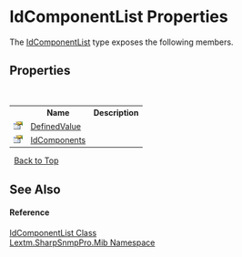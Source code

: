 # IdComponentList Properties
 

The <a href="T_Lextm_SharpSnmpPro_Mib_IdComponentList">IdComponentList</a> type exposes the following members.


## Properties
&nbsp;<table><tr><th></th><th>Name</th><th>Description</th></tr><tr><td>![Public property](media/pubproperty.gif "Public property")</td><td><a href="P_Lextm_SharpSnmpPro_Mib_IdComponentList_DefinedValue">DefinedValue</a></td><td /></tr><tr><td>![Public property](media/pubproperty.gif "Public property")</td><td><a href="P_Lextm_SharpSnmpPro_Mib_IdComponentList_IdComponents">IdComponents</a></td><td /></tr></table>&nbsp;
<a href="#idcomponentlist-properties">Back to Top</a>

## See Also


#### Reference
<a href="T_Lextm_SharpSnmpPro_Mib_IdComponentList">IdComponentList Class</a><br /><a href="N_Lextm_SharpSnmpPro_Mib">Lextm.SharpSnmpPro.Mib Namespace</a><br />